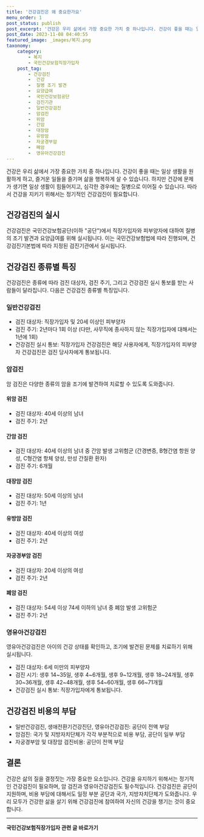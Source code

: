 ```yaml
---
title: '건강검진은 왜 중요한가요'
menu_order: 1
post_status: publish
post_excerpt: '건강은 우리 삶에서 가장 중요한 가치 중 하나입니다. 건강이 좋을 때는 일상 생활을 원활하게 하고, 즐거운 일들을 즐기며 삶을 행복하게 살 수 있습니다. 하지만 건강에 문제가 생기면 일상 생활이 힘들어지고, 심각한 경우에는 질병으로 이어질 수 있습니다. 따라서 건강을 지키기 위해서는 정기적인 건강검진이 필요합니다.'
post_date: 2023-11-08 04:40:55
featured_image: _images/복지.png
taxonomy:
    category:
        - 복지
        - 국민건강보험직장가입자
    post_tag:
        - 건강검진
        -  건강
        -  질병 조기 발견
        -  요양급여
        -  국민건강보험공단
        -  검진기관
        -  일반건강검진
        -  암검진
        -  위암
        -  간암
        -  대장암
        -  유방암
        -  자궁경부암
        -  폐암
        -  영유아건강검진
---
```



건강은 우리 삶에서 가장 중요한 가치 중 하나입니다. 건강이 좋을 때는 일상 생활을 원활하게 하고, 즐거운 일들을 즐기며 삶을 행복하게 살 수 있습니다. 하지만 건강에 문제가 생기면 일상 생활이 힘들어지고, 심각한 경우에는 질병으로 이어질 수 있습니다. 따라서 건강을 지키기 위해서는 정기적인 건강검진이 필요합니다.

## 건강검진의 실시

건강검진은 국민건강보험공단(이하 "공단")에서 직장가입자와 피부양자에 대하여 질병의 조기 발견과 요양급여를 위해 실시됩니다. 이는 국민건강보험법에 따라 진행되며, 건강검진기본법에 따라 지정된 검진기관에서 실시됩니다.

## 건강검진 종류별 특징

건강검진은 종류에 따라 검진 대상자, 검진 주기, 그리고 건강검진 실시 통보를 받는 사람들이 달라집니다. 다음은 건강검진 종류별 특징입니다.

### 일반건강검진

- 검진 대상자: 직장가입자 및 20세 이상인 피부양자
- 검진 주기: 2년마다 1회 이상 (다만, 사무직에 종사하지 않는 직장가입자에 대해서는 1년에 1회)
- 건강검진 실시 통보: 직장가입자 건강검진은 해당 사용자에게, 직장가입자의 피부양자 건강검진은 검진 당사자에게 통보됩니다.

### 암검진

암 검진은 다양한 종류의 암을 조기에 발견하여 치료할 수 있도록 도와줍니다.

#### 위암 검진

- 검진 대상자: 40세 이상의 남녀
- 검진 주기: 2년

#### 간암 검진

- 검진 대상자: 40세 이상의 남녀 중 간암 발생 고위험군 (간경변증, B형간염 항원 양성, C형간염 항체 양성, 만성 간질환 환자)
- 검진 주기: 6개월

#### 대장암 검진

- 검진 대상자: 50세 이상의 남녀
- 검진 주기: 1년

#### 유방암 검진

- 검진 대상자: 40세 이상의 여성
- 검진 주기: 2년

#### 자궁경부암 검진

- 검진 대상자: 20세 이상의 여성
- 검진 주기: 2년

#### 폐암 검진

- 검진 대상자: 54세 이상 74세 이하의 남녀 중 폐암 발생 고위험군
- 검진 주기: 2년

### 영유아건강검진

영유아건강검진은 아이의 건강 상태를 확인하고, 조기에 발견된 문제를 치료하기 위해 실시됩니다.

- 검진 대상자: 6세 미만의 피부양자
- 검진 시기: 생후 14~35일, 생후 4~6개월, 생후 9~12개월, 생후 18~24개월, 생후 30~36개월, 생후 42~48개월, 생후 54~60개월, 생후 66~71개월
- 건강검진 실시 통보: 직장가입자에게 통보됩니다.

## 건강검진 비용의 부담

- 일반건강검진, 생애전환기건강진단, 영유아건강검진: 공단이 전액 부담
- 암검진: 국가 및 지방자치단체가 각각 부분적으로 비용 부담, 공단이 일부 부담
- 자궁경부암 및 대장암 검진비용: 공단이 전액 부담

## 결론

건강은 삶의 질을 결정짓는 가장 중요한 요소입니다. 건강을 유지하기 위해서는 정기적인 건강검진이 필요하며, 암 검진과 영유아건강검진도 필수적입니다. 건강검진은 공단이 지원하며, 비용 부담에 대해서도 일정 부분 공단과 국가, 지방자치단체가 도와줍니다. 우리 모두가 건강한 삶을 살기 위해 건강검진에 참여하여 자신의 건강을 챙기는 것이 중요합니다.
<!-- wp:separator -->
<hr class="wp-block-separator has-alpha-channel-opacity"/>
<!-- /wp:separator -->

<!-- wp:group {"backgroundColor":"base","layout":{"type":"constrained"}} -->
<div class="wp-block-group has-base-background-color has-background"><!-- wp:paragraph {"align":"center","fontSize":"medium"} -->
<p class="has-text-align-center has-large-font-size"><strong>국민건강보험직장가입자 관련 글 바로가기</strong></p>
<!-- /wp:paragraph -->


<!-- wp:latest-posts
{"categories":[{"id":14901,"count":19,"description":"","link":"https://uknowlaw.com/category/%ea%b5%ad%eb%af%bc%ea%b1%b4%ea%b0%95%eb%b3%b4%ed%97%98%ec%a7%81%ec%9e%a5%ea%b0%80%ec%9e%85%ec%9e%90/","name":"국민건강보험직장가입자","slug":"국민건강보험직장가입자","taxonomy":"category","parent":0,"meta":[],"_links":{"self":[{"href":"https://uknowlaw.com/wp-json/wp/v2/categories/14901"}],"collection":[{"href":"https://uknowlaw.com/wp-json/wp/v2/categories"}],"about":[{"href":"https://uknowlaw.com/wp-json/wp/v2/taxonomies/category"}],"wp:post_type":[{"href":"https://uknowlaw.com/wp-json/wp/v2/posts?categories=14901"}],"curies":[{"name":"wp","href":"https://api.w.org/{rel}","templated":true}]}}],"postsToShow":100,"excerptLength":28,"postLayout":"grid","columns":2,"featuredImageAlign":"left","featuredImageSizeSlug":"large","fontSize":"small"} /--></div>
<!-- /wp:group -->